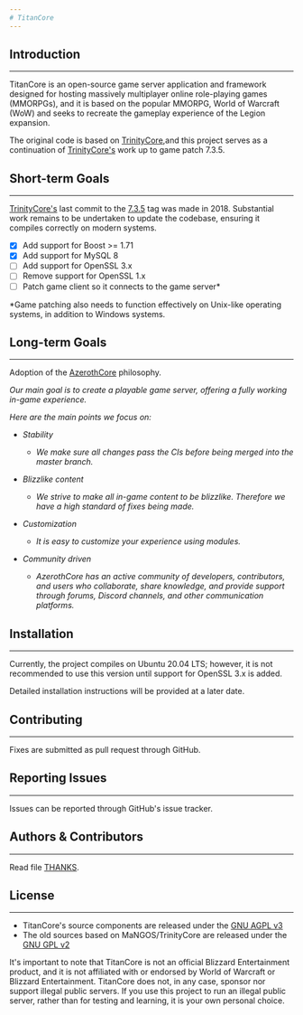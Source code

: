 ```yaml
---
# TitanCore
---
```


## Introduction
---
TitanCore is an open-source game server application and framework designed for hosting massively multiplayer online role-playing games (MMORPGs), and it is based on the popular MMORPG, World of Warcraft (WoW) and seeks to recreate the gameplay experience of the Legion expansion. 

The original code is based on [TrinityCore](https://github.com/TrinityCore/TrinityCore),and this project serves as a continuation of [TrinityCore's](https://github.com/TrinityCore/TrinityCore) work up to game patch 7.3.5.

## Short-term Goals
---
[TrinityCore's](https://github.com/TrinityCore/TrinityCore) last commit to the [7.3.5](https://github.com/TrinityCore/TrinityCore/tree/7.3.5/26972) tag was made in 2018. Substantial work remains to be undertaken to update the codebase, ensuring it compiles correctly on modern systems.

- [x] Add support for Boost >= 1.71
- [x] Add support for MySQL 8
- [ ] Add support for OpenSSL 3.x
- [ ] Remove support for OpenSSL 1.x
- [ ] Patch game client so it connects to the game server*

*Game patching also needs to function effectively on Unix-like operating systems, in addition to Windows systems.

## Long-term Goals
---
Adoption of the [AzerothCore](https://github.com/azerothcore/azerothcore-wotlk) philosophy.

*Our main goal is to create a playable game server, offering a fully working in-game experience.*

*Here are the main points we focus on:*

- *Stability*
    - *We make sure all changes pass the CIs before being merged into the master branch.*

- *Blizzlike content*
    - *We strive to make all in-game content to be blizzlike. Therefore we have a high standard of fixes being made.*

- *Customization*
    - *It is easy to customize your experience using modules.*

- *Community driven*
    - *AzerothCore has an active community of developers, contributors, and users who collaborate, share knowledge, and provide support through forums, Discord channels, and other communication platforms.*

## Installation
---
Currently, the project compiles on Ubuntu 20.04 LTS; however, it is not recommended to use this version until support for OpenSSL 3.x is added.

Detailed installation instructions will be provided at a later date.

## Contributing
---
Fixes are submitted as pull request through GitHub.

## Reporting Issues
---
Issues can be reported through GitHub's issue tracker. 

## Authors & Contributors
---
Read file [THANKS](THANKS).

## License
---
- TitanCore's source components are released under the [GNU AGPL v3](https://www.gnu.org/licenses/agpl-3.0.en.html)
- The old sources based on MaNGOS/TrinityCore are released under the [GNU GPL v2](https://www.gnu.org/licenses/old-licenses/gpl-2.0.en.html)

It's important to note that TitanCore is not an official Blizzard Entertainment product, and it is not affiliated with or endorsed by World of Warcraft or Blizzard Entertainment. TitanCore does not, in any case, sponsor nor support illegal public servers. If you use this project to run an illegal public server, rather than for testing and learning, it is your own personal choice.